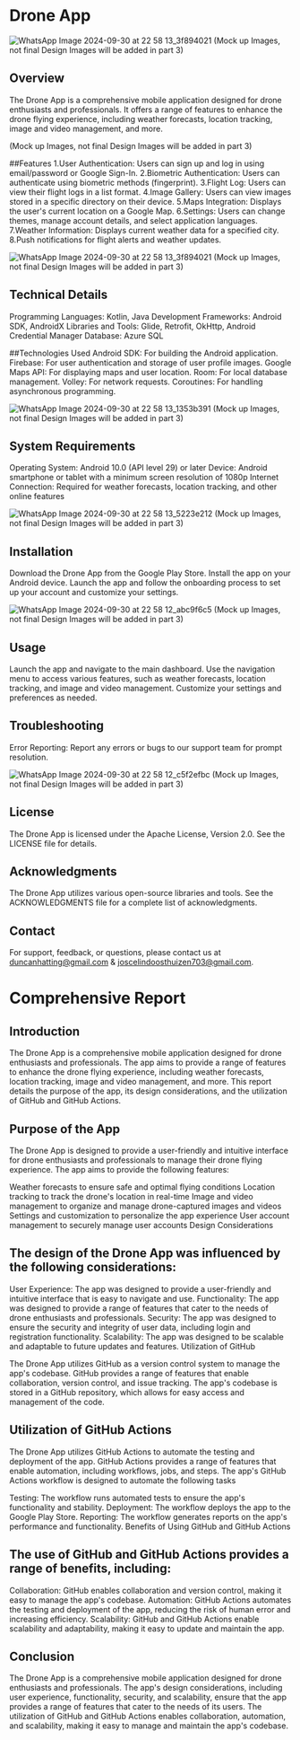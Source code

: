 # Drone App

![WhatsApp Image 2024-09-30 at 22 58 13_3f894021](https://github.com/user-attachments/assets/36395a4b-3cd4-4832-93e0-8fb3036e1d9a)
(Mock up Images, not final Design Images will be added in part 3)

## Overview
The Drone App is a comprehensive mobile application designed for drone enthusiasts and professionals. It offers a range of features to enhance the drone flying experience, including weather forecasts, location tracking, image and video management, and more.

(Mock up Images, not final Design Images will be added in part 3)

##Features
1.User Authentication: Users can sign up and log in using email/password or Google Sign-In.
2.Biometric Authentication: Users can authenticate using biometric methods (fingerprint).
3.Flight Log: Users can view their flight logs in a list format.
4.Image Gallery: Users can view images stored in a specific directory on their device.
5.Maps Integration: Displays the user's current location on a Google Map.
6.Settings: Users can change themes, manage account details, and select application languages.
7.Weather Information: Displays current weather data for a specified city.
8.Push notifications for flight alerts and weather updates.

![WhatsApp Image 2024-09-30 at 22 58 13_3f894021](https://github.com/user-attachments/assets/289e7332-b999-4743-ae70-305bf588bf6a)
(Mock up Images, not final Design Images will be added in part 3)

## Technical Details
Programming Languages: Kotlin, Java
Development Frameworks: Android SDK, AndroidX
Libraries and Tools: Glide, Retrofit, OkHttp, Android Credential Manager
Database: Azure SQL

##Technologies Used
Android SDK: For building the Android application.
Firebase: For user authentication and storage of user profile images.
Google Maps API: For displaying maps and user location.
Room: For local database management.
Volley: For network requests.
Coroutines: For handling asynchronous programming.

![WhatsApp Image 2024-09-30 at 22 58 13_1353b391](https://github.com/user-attachments/assets/6e7fb68f-b8d0-4e7c-9920-94a1e4235fb7)
(Mock up Images, not final Design Images will be added in part 3)

## System Requirements
Operating System: Android 10.0 (API level 29) or later
Device: Android smartphone or tablet with a minimum screen resolution of 1080p
Internet Connection: Required for weather forecasts, location tracking, and other online features

![WhatsApp Image 2024-09-30 at 22 58 13_5223e212](https://github.com/user-attachments/assets/20e35526-f961-4f3c-93d1-07e177d5e62b)
(Mock up Images, not final Design Images will be added in part 3)

## Installation
Download the Drone App from the Google Play Store.
Install the app on your Android device.
Launch the app and follow the onboarding process to set up your account and customize your settings.

![WhatsApp Image 2024-09-30 at 22 58 12_abc9f6c5](https://github.com/user-attachments/assets/8cc06156-007c-4166-b3da-5ac972e19134)
(Mock up Images, not final Design Images will be added in part 3)

## Usage
Launch the app and navigate to the main dashboard.
Use the navigation menu to access various features, such as weather forecasts, location tracking, and image and video management.
Customize your settings and preferences as needed.

## Troubleshooting
Error Reporting: Report any errors or bugs to our support team for prompt resolution.

![WhatsApp Image 2024-09-30 at 22 58 12_c5f2efbc](https://github.com/user-attachments/assets/7b91dca6-ca44-493c-948b-40ce840cdb59)
(Mock up Images, not final Design Images will be added in part 3)

## License
The Drone App is licensed under the Apache License, Version 2.0. See the LICENSE file for details.

## Acknowledgments
The Drone App utilizes various open-source libraries and tools. See the ACKNOWLEDGMENTS file for a complete list of acknowledgments.

## Contact
For support, feedback, or questions, please contact us at duncanhatting@gmail.com & joscelindoosthuizen703@gmail.com.


# Comprehensive Report

## Introduction

The Drone App is a comprehensive mobile application designed for drone enthusiasts and professionals. The app aims to provide a range of features to enhance the drone flying experience, including weather forecasts, location tracking, image and video management, and more. This report details the purpose of the app, its design considerations, and the utilization of GitHub and GitHub Actions.

## Purpose of the App

The Drone App is designed to provide a user-friendly and intuitive interface for drone enthusiasts and professionals to manage their drone flying experience. The app aims to provide the following features:

Weather forecasts to ensure safe and optimal flying conditions
Location tracking to track the drone's location in real-time
Image and video management to organize and manage drone-captured images and videos
Settings and customization to personalize the app experience
User account management to securely manage user accounts
Design Considerations

## The design of the Drone App was influenced by the following considerations:

User Experience: The app was designed to provide a user-friendly and intuitive interface that is easy to navigate and use.
Functionality: The app was designed to provide a range of features that cater to the needs of drone enthusiasts and professionals.
Security: The app was designed to ensure the security and integrity of user data, including login and registration functionality.
Scalability: The app was designed to be scalable and adaptable to future updates and features.
Utilization of GitHub

The Drone App utilizes GitHub as a version control system to manage the app's codebase. GitHub provides a range of features that enable collaboration, version control, and issue tracking. The app's codebase is stored in a GitHub repository, which allows for easy access and management of the code.

## Utilization of GitHub Actions

The Drone App utilizes GitHub Actions to automate the testing and deployment of the app. GitHub Actions provides a range of features that enable automation, including workflows, jobs, and steps. The app's GitHub Actions workflow is designed to automate the following tasks

Testing: The workflow runs automated tests to ensure the app's functionality and stability.
Deployment: The workflow deploys the app to the Google Play Store.
Reporting: The workflow generates reports on the app's performance and functionality.
Benefits of Using GitHub and GitHub Actions

## The use of GitHub and GitHub Actions provides a range of benefits, including:

Collaboration: GitHub enables collaboration and version control, making it easy to manage the app's codebase.
Automation: GitHub Actions automates the testing and deployment of the app, reducing the risk of human error and increasing efficiency.
Scalability: GitHub and GitHub Actions enable scalability and adaptability, making it easy to update and maintain the app.

## Conclusion

The Drone App is a comprehensive mobile application designed for drone enthusiasts and professionals. The app's design considerations, including user experience, functionality, security, and scalability, ensure that the app provides a range of features that cater to the needs of its users. The utilization of GitHub and GitHub Actions enables collaboration, automation, and scalability, making it easy to manage and maintain the app's codebase.
